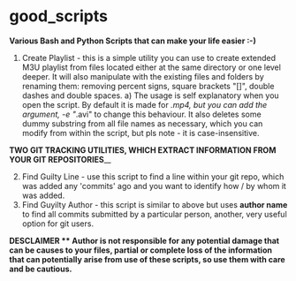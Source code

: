 # good_scripts
**Various Bash and Python Scripts that can make your life easier :-)**

1. Create Playlist - this is a simple utility you can use to create extended M3U playlist from files located either at the same directory or one level deeper. It will also manipulate with the existing files and folders by renaming them: removing percent signs, square brackets "[]", double dashes and double spaces. 
  a) The usage is self explanatory when you open the script. By default it is made for *.mp4, but you can add the argument, -e "*.avi"  to change this behaviour. It also deletes some dummy substring from all file names as necessary, which you can modify from within the script, but pls note - it is case-insensitive. 

**TWO GIT TRACKING UTILITIES, WHICH EXTRACT INFORMATION FROM YOUR GIT REPOSITORIES**__

2. Find Guilty Line - use this script to find a line within your git repo, which was added any 'commits' ago and you want to identify how / by whom it was added. 
3. Find Guyilty Author - this script is similar to above but uses **author name** to find all commits submitted by a particular person, another, very useful option for git users.


**DESCLAIMER
**
Author is not responsible for any potential damage that can be causes to your files, partial or complete loss of the information that can potentially arise from use of these scripts, so use them with care and be cautious.**
